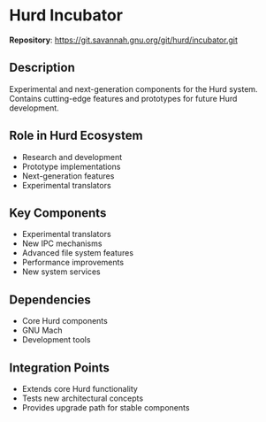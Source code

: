 # Hurd Incubator

**Repository**: https://git.savannah.gnu.org/git/hurd/incubator.git

## Description
Experimental and next-generation components for the Hurd system. Contains cutting-edge features and prototypes for future Hurd development.

## Role in Hurd Ecosystem
- Research and development
- Prototype implementations
- Next-generation features
- Experimental translators

## Key Components
- Experimental translators
- New IPC mechanisms
- Advanced file system features
- Performance improvements
- New system services

## Dependencies
- Core Hurd components
- GNU Mach
- Development tools

## Integration Points
- Extends core Hurd functionality
- Tests new architectural concepts
- Provides upgrade path for stable components